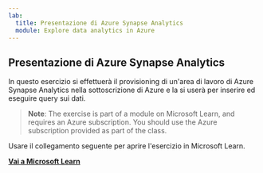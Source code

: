 ```yaml
---
lab:
  title: Presentazione di Azure Synapse Analytics
  module: Explore data analytics in Azure
---
```


## <a name="explore-azure-synapse-analytics"></a>Presentazione di Azure Synapse Analytics

In questo esercizio si effettuerà il provisioning di un'area di lavoro di Azure Synapse Analytics nella sottoscrizione di Azure e la si userà per inserire ed eseguire query sui dati.

> <bpt id="p1">**</bpt>Note<ept id="p1">**</ept>: The exercise is part of a module on Microsoft Learn, and requires an Azure subscription. You should use the Azure subscription provided as part of the class.

Usare il collegamento seguente per aprire l'esercizio in Microsoft Learn.

**[Vai a Microsoft Learn](https://docs.microsoft.com/learn/modules/examine-components-of-modern-data-warehouse/5-exercise-azure-synapse#provision-an-azure-synapse-analytics-workspace)**
